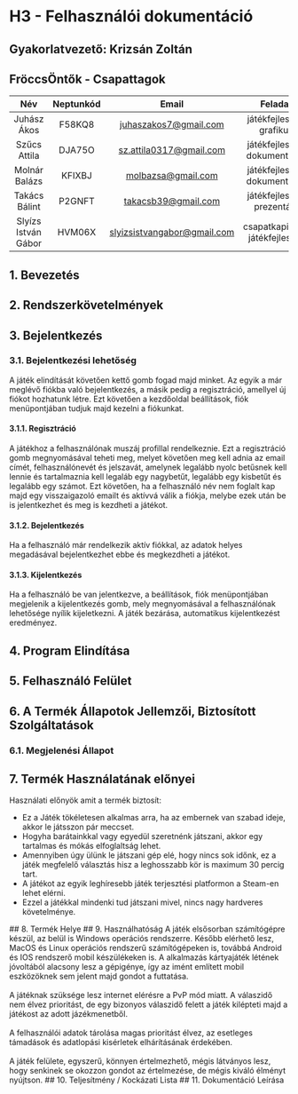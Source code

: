 # H3 - Felhasználói dokumentáció

## Gyakorlatvezető: Krizsán Zoltán

## FröccsÖntők - Csapattagok
Név|Neptunkód|Email|Feladat
:-----:|:-----:|:-----:|:-----:
Juhász Ákos|F58KQ8|juhaszakos7@gmail.com|játékfejlesztő, grafikus
Szűcs Attila|DJA75O|sz.attila0317@gmail.com|játékfejlesztő, dokumentáció
Molnár Balázs|KFIXBJ|molbazsa@gmail.com|játékfejlesztő, dokumentáció
Takács Bálint|P2GNFT|takacsb39@gmail.com|játékfejlesztő, prezentáló
Slyízs István Gábor|HVM06X|slyizsistvangabor@gmail.com|csapatkapitány, játékfejlesztő

## 1. Bevezetés
## 2. Rendszerkövetelmények
## 3. Bejelentkezés
### 3.1. Bejelentkezési lehetőség
A játék elindítását követően kettő gomb fogad majd minket. Az egyik a már meglévő fiókba való bejelentkezés, a másik pedig a regisztráció, amellyel új fiókot hozhatunk létre. Ezt követően a kezdőoldal beállítások, fiók menüpontjában tudjuk majd kezelni a fiókunkat.
#### 3.1.1. Regisztráció
A játékhoz a felhasználónak muszáj profillal rendelkeznie. Ezt a regisztráció gomb megnyomásával teheti meg, melyet követően meg kell adnia az email címét, felhasználónevét és jelszavát, amelynek legalább nyolc betűsnek kell lennie és tartalmaznia kell legaláb egy nagybetűt, legalább egy kisbetűt és legalább egy számot. Ezt követően, ha a felhasználó név nem foglalt kap majd egy visszaigazoló emailt és aktívvá válik a fiókja, melybe ezek után be is jelentkezhet és meg is kezdheti a játékot.
#### 3.1.2. Bejelentkezés
Ha a felhasználó már rendelkezik aktív fiókkal, az adatok helyes megadásával bejelentkezhet ebbe és megkezdheti a játékot.
#### 3.1.3. Kijelentkezés
Ha a felhasználó be van jelentkezve, a beállítások, fiók menüpontjában megjelenik a kijelentkezés gomb, mely megnyomásával a felhasználónak lehetősége nyílik kijeletkezni. A játék bezárása, automatikus kijelentkezést eredményez.
## 4. Program Elindítása
## 5. Felhasználó Felület
## 6. A Termék Állapotok Jellemzői, Biztosított Szolgáltatások
### 6.1. Megjelenési Állapot
## 7. Termék Használatának előnyei
<p>
    Használati előnyök amit a termék biztosít:
    <ul>
        <li> Ez a Játék tökéletesen alkalmas arra, ha az embernek van szabad ideje, akkor le játsszon pár meccset. </li>
        <li> Hogyha barátainkkal vagy egyedül szeretnénk játszani, akkor egy tartalmas és mókás elfoglaltság lehet. </li>
        <li> Amennyiben úgy ülünk le játszani gép elé, hogy nincs sok időnk, ez a játék megfelelő választás hisz a leghosszabb kör is maximum 30 percig tart. </li>
        <li> A játékot az egyik leghíresebb játék terjesztési platformon a Steam-en lehet elérni. </li>
        <li> Ezzel a játékkal mindenki tud játszani mivel, nincs nagy hardveres követelménye. </li>
    </ul>
</p>
## 8. Termék Helye
## 9. Használhatóság
A játék elsősorban számítógépre készül, az belül is Windows operációs rendszerre. Később elérhető lesz, MacOS és Linux operációs rendszerű számítógépeken is, továbbá Android és IOS rendszerő mobil készülékeken is. A alkalmazás kártyajáték létének jóvoltából alacsony lesz a gépigénye, így az imént említett mobil eszközöknek sem jelent majd gondot a futtatása.<br /><br />
A játéknak szüksége lesz internet elérésre a PvP mód miatt. A válaszidő nem élvez prioritást, de egy bizonyos válaszidő felett a játék kilépteti majd a játékost az adott jázékmenetből.<br /><br />
A felhasználói adatok tárolása magas prioritást élvez, az esetleges támadások és adatlopási kisérletek elhárításának érdekében.<br /><br />
A játék felülete, egyszerű, könnyen értelmezhető, mégis látványos lesz, hogy senkinek se okozzon gondot az értelmezése, de mégis kiváló élményt nyújtson.
## 10. Teljesítmény / Kockázati Lista
## 11. Dokumentáció Leírása
